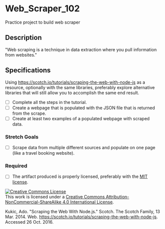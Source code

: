 # Web_Scraper_102
Practice project to build web scraper
## Description
"Web scraping is a technique in data extraction where you pull information from websites."

## Specifications

Using https://scotch.io/tutorials/scraping-the-web-with-node-js as a resource, optionally with the same libraries, preferably explore alternative libraries that will still allow you to accomplish the same end result.
- [ ] Complete all the steps in the tutorial.
- [ ] Create a webpage that is populated with the JSON file that is returned from the scrape.
- [ ] Create at least two examples of a populated webpage with scraped data.

### Stretch Goals
- [ ] Scrape data from multiple different sources and populate on one page (like a travel booking website).

### Required
- [ ] The artifact produced is properly licensed, preferably with the [MIT license](https://opensource.org/licenses/MIT).

<!-- LICENSE -->

<a rel="license" href="http://creativecommons.org/licenses/by-nc-sa/4.0/"><img alt="Creative Commons License" style="border-width:0" src="https://i.creativecommons.org/l/by-nc-sa/4.0/80x15.png" /></a>
<br />This work is licensed under a <a rel="license" href="http://creativecommons.org/licenses/by-nc-sa/4.0/">Creative Commons Attribution-NonCommercial-ShareAlike 4.0 International License</a>.

 Kukic, Ado. "Scraping the Web With Node.js." Scotch. The Scotch Family, 13 Mar. 2014. Web. https://scotch.io/tutorials/scraping-the-web-with-node-js. Accessed 26 Oct. 2016.
